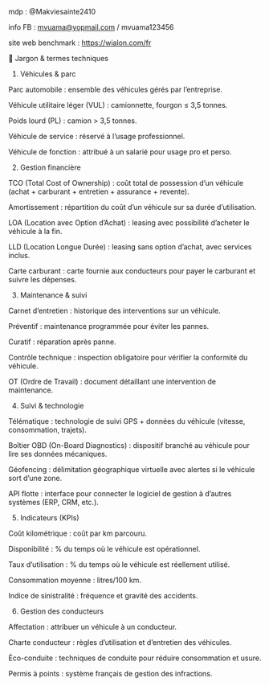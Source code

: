 mdp : @Makviesainte2410

info FB : mvuama@yopmail.com / mvuama123456

site web benchmark :
https://wialon.com/fr

📜 Jargon & termes techniques

1. Véhicules & parc

Parc automobile : ensemble des véhicules gérés par l’entreprise.

Véhicule utilitaire léger (VUL) : camionnette, fourgon ≤ 3,5 tonnes.

Poids lourd (PL) : camion > 3,5 tonnes.

Véhicule de service : réservé à l’usage professionnel.

Véhicule de fonction : attribué à un salarié pour usage pro et perso.

2. Gestion financière

TCO (Total Cost of Ownership) : coût total de possession d’un véhicule (achat + carburant + entretien + assurance + revente).

Amortissement : répartition du coût d’un véhicule sur sa durée d’utilisation.

LOA (Location avec Option d’Achat) : leasing avec possibilité d’acheter le véhicule à la fin.

LLD (Location Longue Durée) : leasing sans option d’achat, avec services inclus.

Carte carburant : carte fournie aux conducteurs pour payer le carburant et suivre les dépenses.

3. Maintenance & suivi

Carnet d’entretien : historique des interventions sur un véhicule.

Préventif : maintenance programmée pour éviter les pannes.

Curatif : réparation après panne.

Contrôle technique : inspection obligatoire pour vérifier la conformité du véhicule.

OT (Ordre de Travail) : document détaillant une intervention de maintenance.

4. Suivi & technologie

Télématique : technologie de suivi GPS + données du véhicule (vitesse, consommation, trajets).

Boîtier OBD (On-Board Diagnostics) : dispositif branché au véhicule pour lire ses données mécaniques.

Géofencing : délimitation géographique virtuelle avec alertes si le véhicule sort d’une zone.

API flotte : interface pour connecter le logiciel de gestion à d’autres systèmes (ERP, CRM, etc.).

5. Indicateurs (KPIs)

Coût kilométrique : coût par km parcouru.

Disponibilité : % du temps où le véhicule est opérationnel.

Taux d’utilisation : % du temps où le véhicule est réellement utilisé.

Consommation moyenne : litres/100 km.

Indice de sinistralité : fréquence et gravité des accidents.

6. Gestion des conducteurs

Affectation : attribuer un véhicule à un conducteur.

Charte conducteur : règles d’utilisation et d’entretien des véhicules.

Éco-conduite : techniques de conduite pour réduire consommation et usure.

Permis à points : système français de gestion des infractions.
